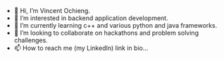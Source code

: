 - 👋 Hi, I’m Vincent Ochieng.
- 👀 I’m interested in backend application development.
- 🌱 I’m currently learning c++ and various python and java frameworks.   
- 💞️ I’m looking to collaborate on hackathons and problem solving challenges.
- 📫 How to reach me (my LinkedIn) link in bio...

<!---
Vincent-48/Vincent-48 is a ✨ special ✨ repository because its `README.md` (this file) appears on your GitHub profile.
You can click the Preview link to take a look at your changes.
---> 

